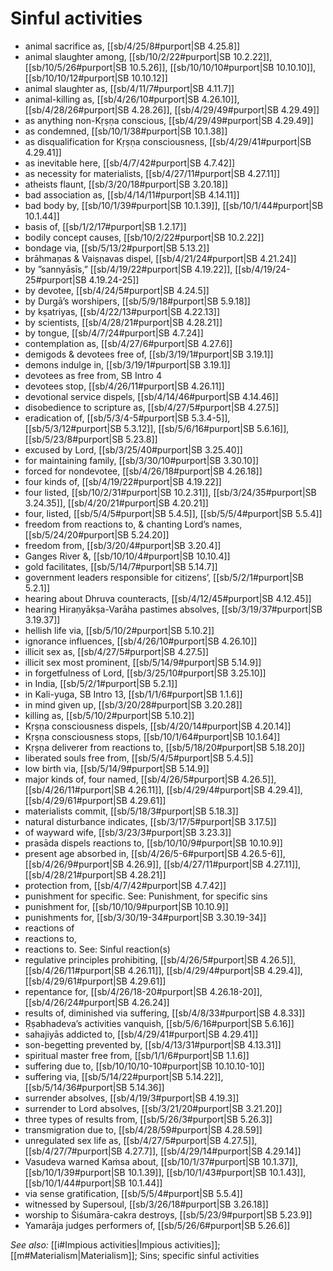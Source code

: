 # Sinful activities

* animal sacrifice as, [[sb/4/25/8#purport|SB 4.25.8]]
* animal slaughter among, [[sb/10/2/22#purport|SB 10.2.22]], [[sb/10/5/26#purport|SB 10.5.26]], [[sb/10/10/10#purport|SB 10.10.10]], [[sb/10/10/12#purport|SB 10.10.12]]
* animal slaughter as, [[sb/4/11/7#purport|SB 4.11.7]]
* animal-killing as, [[sb/4/26/10#purport|SB 4.26.10]], [[sb/4/28/26#purport|SB 4.28.26]], [[sb/4/29/49#purport|SB 4.29.49]]
* as anything non-Kṛṣṇa conscious, [[sb/4/29/49#purport|SB 4.29.49]]
* as condemned, [[sb/10/1/38#purport|SB 10.1.38]]
* as disqualification for Kṛṣṇa consciousness, [[sb/4/29/41#purport|SB 4.29.41]]
* as inevitable here, [[sb/4/7/42#purport|SB 4.7.42]]
* as necessity for materialists, [[sb/4/27/11#purport|SB 4.27.11]]
* atheists flaunt, [[sb/3/20/18#purport|SB 3.20.18]]
* bad association as, [[sb/4/14/11#purport|SB 4.14.11]]
* bad body by, [[sb/10/1/39#purport|SB 10.1.39]], [[sb/10/1/44#purport|SB 10.1.44]]
* basis of, [[sb/1/2/17#purport|SB 1.2.17]]
* bodily concept causes, [[sb/10/2/22#purport|SB 10.2.22]]
* bondage via, [[sb/5/13/2#purport|SB 5.13.2]]
* brāhmaṇas & Vaiṣṇavas dispel, [[sb/4/21/24#purport|SB 4.21.24]]
* by ”sannyāsīs,” [[sb/4/19/22#purport|SB 4.19.22]], [[sb/4/19/24-25#purport|SB 4.19.24-25]]
* by devotee, [[sb/4/24/5#purport|SB 4.24.5]]
* by Durgā’s worshipers, [[sb/5/9/18#purport|SB 5.9.18]]
* by kṣatriyas, [[sb/4/22/13#purport|SB 4.22.13]]
* by scientists, [[sb/4/28/21#purport|SB 4.28.21]]
* by tongue, [[sb/4/7/24#purport|SB 4.7.24]]
* contemplation as, [[sb/4/27/6#purport|SB 4.27.6]]
* demigods & devotees free of, [[sb/3/19/1#purport|SB 3.19.1]]
* demons indulge in, [[sb/3/19/1#purport|SB 3.19.1]]
* devotees as free from, SB Intro 4
* devotees stop, [[sb/4/26/11#purport|SB 4.26.11]]
* devotional service dispels, [[sb/4/14/46#purport|SB 4.14.46]]
* disobedience to scripture as, [[sb/4/27/5#purport|SB 4.27.5]]
* eradication of, [[sb/5/3/4-5#purport|SB 5.3.4-5]], [[sb/5/3/12#purport|SB 5.3.12]], [[sb/5/6/16#purport|SB 5.6.16]], [[sb/5/23/8#purport|SB 5.23.8]]
* excused by Lord, [[sb/3/25/40#purport|SB 3.25.40]]
* for maintaining family, [[sb/3/30/10#purport|SB 3.30.10]]
* forced for nondevotee, [[sb/4/26/18#purport|SB 4.26.18]]
* four kinds of, [[sb/4/19/22#purport|SB 4.19.22]]
* four listed, [[sb/10/2/31#purport|SB 10.2.31]], [[sb/3/24/35#purport|SB 3.24.35]], [[sb/4/20/21#purport|SB 4.20.21]]
* four, listed, [[sb/5/4/5#purport|SB 5.4.5]], [[sb/5/5/4#purport|SB 5.5.4]]
* freedom from reactions to, & chanting Lord’s names, [[sb/5/24/20#purport|SB 5.24.20]]
* freedom from, [[sb/3/20/4#purport|SB 3.20.4]]
* Ganges River &, [[sb/10/10/4#purport|SB 10.10.4]]
* gold facilitates, [[sb/5/14/7#purport|SB 5.14.7]]
* government leaders responsible for citizens’, [[sb/5/2/1#purport|SB 5.2.1]]
* hearing about Dhruva counteracts, [[sb/4/12/45#purport|SB 4.12.45]]
* hearing Hiraṇyākṣa-Varāha pastimes absolves, [[sb/3/19/37#purport|SB 3.19.37]]
* hellish life via, [[sb/5/10/2#purport|SB 5.10.2]]
* ignorance influences, [[sb/4/26/10#purport|SB 4.26.10]]
* illicit sex as, [[sb/4/27/5#purport|SB 4.27.5]]
* illicit sex most prominent, [[sb/5/14/9#purport|SB 5.14.9]]
* in forgetfulness of Lord, [[sb/3/25/10#purport|SB 3.25.10]]
* in India, [[sb/5/2/1#purport|SB 5.2.1]]
* in Kali-yuga, SB Intro 13, [[sb/1/1/6#purport|SB 1.1.6]]
* in mind given up, [[sb/3/20/28#purport|SB 3.20.28]]
* killing as, [[sb/5/10/2#purport|SB 5.10.2]]
* Kṛṣṇa consciousness dispels, [[sb/4/20/14#purport|SB 4.20.14]]
* Kṛṣṇa consciousness stops, [[sb/10/1/64#purport|SB 10.1.64]]
* Kṛṣṇa deliverer from reactions to, [[sb/5/18/20#purport|SB 5.18.20]]
* liberated souls free from, [[sb/5/4/5#purport|SB 5.4.5]]
* low birth via, [[sb/5/14/9#purport|SB 5.14.9]]
* major kinds of, four named, [[sb/4/26/5#purport|SB 4.26.5]], [[sb/4/26/11#purport|SB 4.26.11]], [[sb/4/29/4#purport|SB 4.29.4]], [[sb/4/29/61#purport|SB 4.29.61]]
* materialists commit, [[sb/5/18/3#purport|SB 5.18.3]]
* natural disturbance indicates, [[sb/3/17/5#purport|SB 3.17.5]]
* of wayward wife, [[sb/3/23/3#purport|SB 3.23.3]]
* prasāda dispels reactions to, [[sb/10/10/9#purport|SB 10.10.9]]
* present age absorbed in, [[sb/4/26/5-6#purport|SB 4.26.5-6]], [[sb/4/26/9#purport|SB 4.26.9]], [[sb/4/27/11#purport|SB 4.27.11]], [[sb/4/28/21#purport|SB 4.28.21]]
* protection from, [[sb/4/7/42#purport|SB 4.7.42]]
* punishment for specific. See: Punishment, for specific sins 
* punishment for, [[sb/10/10/9#purport|SB 10.10.9]]
* punishments for, [[sb/3/30/19-34#purport|SB 3.30.19-34]]
* reactions of 
* reactions to, 
* reactions to. See: Sinful reaction(s) 
* regulative principles prohibiting, [[sb/4/26/5#purport|SB 4.26.5]], [[sb/4/26/11#purport|SB 4.26.11]], [[sb/4/29/4#purport|SB 4.29.4]], [[sb/4/29/61#purport|SB 4.29.61]]
* repentance for, [[sb/4/26/18-20#purport|SB 4.26.18-20]], [[sb/4/26/24#purport|SB 4.26.24]]
* results of, diminished via suffering, [[sb/4/8/33#purport|SB 4.8.33]]
* Ṛṣabhadeva’s activities vanquish, [[sb/5/6/16#purport|SB 5.6.16]]
* sahajiyās addicted to, [[sb/4/29/41#purport|SB 4.29.41]]
* son-begetting prevented by, [[sb/4/13/31#purport|SB 4.13.31]]
* spiritual master free from, [[sb/1/1/6#purport|SB 1.1.6]]
* suffering due to, [[sb/10/10/10-10#purport|SB 10.10.10-10]]
* suffering via, [[sb/5/14/22#purport|SB 5.14.22]], [[sb/5/14/36#purport|SB 5.14.36]]
* surrender absolves, [[sb/4/19/3#purport|SB 4.19.3]]
* surrender to Lord absolves, [[sb/3/21/20#purport|SB 3.21.20]]
* three types of results from, [[sb/5/26/3#purport|SB 5.26.3]]
* transmigration due to, [[sb/4/28/59#purport|SB 4.28.59]]
* unregulated sex life as, [[sb/4/27/5#purport|SB 4.27.5]], [[sb/4/27/7#purport|SB 4.27.7]], [[sb/4/29/14#purport|SB 4.29.14]]
* Vasudeva warned Kaṁsa about, [[sb/10/1/37#purport|SB 10.1.37]], [[sb/10/1/39#purport|SB 10.1.39]], [[sb/10/1/43#purport|SB 10.1.43]], [[sb/10/1/44#purport|SB 10.1.44]]
* via sense gratification, [[sb/5/5/4#purport|SB 5.5.4]]
* witnessed by Supersoul, [[sb/3/26/18#purport|SB 3.26.18]]
* worship to Śiśumāra-cakra destroys, [[sb/5/23/9#purport|SB 5.23.9]]
* Yamarāja judges performers of, [[sb/5/26/6#purport|SB 5.26.6]]

*See also:* [[i#Impious activities|Impious activities]]; [[m#Materialism|Materialism]]; Sins; specific sinful activities
